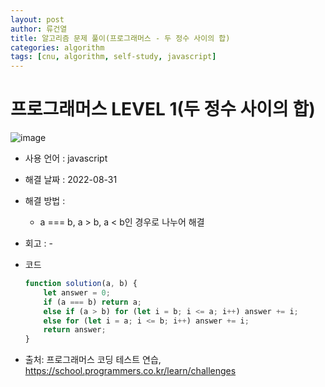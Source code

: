 ```yaml
---
layout: post
author: 류건열
title: 알고리즘 문제 풀이(프로그래머스 - 두 정수 사이의 합)
categories: algorithm
tags: [cnu, algorithm, self-study, javascript]
---
```


# 프로그래머스 LEVEL 1(두 정수 사이의 합)

  ![image](https://user-images.githubusercontent.com/34560965/187611094-bd4cdba5-7040-40f9-baa8-eeb18ba1cbc2.png)

  - 사용 언어 : javascript

  - 해결 날짜 : 2022-08-31

  - 해결 방법 :

    - a === b, a > b, a < b인 경우로 나누어 해결

  - 회고 : -

  - 코드

    ```javascript
    function solution(a, b) {
        let answer = 0;
        if (a === b) return a;
        else if (a > b) for (let i = b; i <= a; i++) answer += i;
        else for (let i = a; i <= b; i++) answer += i;
        return answer;
    }
    ```
    
  - 출처: 프로그래머스 코딩 테스트 연습, https://school.programmers.co.kr/learn/challenges
